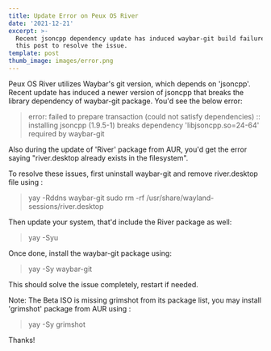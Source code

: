 ```yaml
---
title: Update Error on Peux OS River
date: '2021-12-21'
excerpt: >-
  Recent jsoncpp dependency update has induced waybar-git build failure. Check
  this post to resolve the issue.
template: post
thumb_image: images/error.png
---
```

Peux OS River utilizes Waybar's git version, which depends on 'jsoncpp'. Recent update has induced a newer version of jsoncpp that breaks the library dependency of waybar-git package. You'd see the below error:

> error: failed to prepare transaction (could not satisfy dependencies)
> :: installing jsoncpp (1.9.5-1) breaks dependency 'libjsoncpp.so=24-64' required by waybar-git

Also during the update of 'River' package from AUR, you'd get the error saying "river.desktop already exists in the filesystem".

To resolve these issues, first uninstall waybar-git and remove river.desktop file using :

> yay -Rddns waybar-git
> sudo rm -rf /usr/share/wayland-sessions/river.desktop

Then update your system, that'd include the River package as well:

> yay -Syu

Once done, install the waybar-git package using:

> yay -Sy waybar-git

This should solve the issue completely, restart if needed.

Note: The Beta ISO is missing grimshot from its package list, you may install 'grimshot' package from AUR using :

> yay -Sy grimshot

Thanks!
